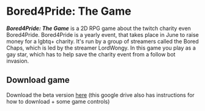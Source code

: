 # Bored4Pride: The Game

_**Bored4Pride: The Game**_ is a 2D RPG game about the twitch charity even Bored4Pride. Bored4Pride is a yearly event, that takes place in June to raise money for a lgbtq+ charity. It's run by a group of streamers called the Bored Chaps, which is led by the streamer LordWongy. In this game you play as a gay star, which has to help save the charity event from a follow bot invasion.

## Download game
Download the beta version [here](https://drive.google.com/drive/folders/1-4blfXWl7u7Bw09njVpI5zMZuZAm4vb4?usp=sharing) (this google drive also has instructions for how to download + some game controls)

